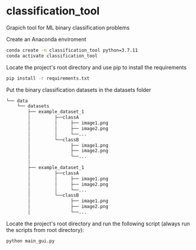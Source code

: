 # classification_tool
Grapich tool for ML  binary classification problems


Create an Anaconda enviroment
```bash
conda create -n classification_tool python=3.7.11
conda activate classification_tool
```
Locate the project's root directory and use pip to install the requirements 
```bash
pip install -r requirements.txt
```
Put the binary classification datasets in the datasets folder
```bash
└── data
    └── datasets
        ├── example_dataset_1
        │         ├──classA
        │         │     ├── image1.png
        │         │     ├── image2.png
        │         │     └──...
        │         └──classB
        │               ├── image1.png
        │               ├── image2.png
        │               └──...
        │         
        ├── example_dataset_1
        │         ├──classA
        │         │     ├── image1.png
        │         │     ├── image2.png
        │         │     └──...
        │         └──classB
        │               ├── image1.png
        │               ├── image2.png
        │               └──...
```
Locate the project's root directory and run the following script (always run the scripts from root directory):
```bash
python main_gui.py
```
